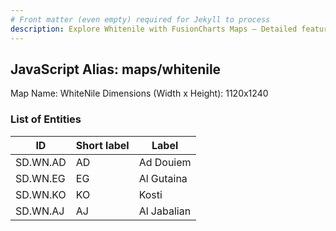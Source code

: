 ```yaml
---
# Front matter (even empty) required for Jekyll to process
description: Explore Whitenile with FusionCharts Maps – Detailed features for seamless integration. Try now & enhance your data visualization today! 
---
```


## JavaScript Alias: maps/whitenile

Map Name: WhiteNile
Dimensions (Width x Height): 1120x1240

### List of Entities

| ID      | Short label | Label                   |
| ------- | ----------- | ----------------------- |
|SD.WN.AD|AD|Ad Douiem|
|SD.WN.EG|EG|Al Gutaina|
|SD.WN.KO|KO|Kosti|
|SD.WN.AJ|AJ|Al Jabalian|